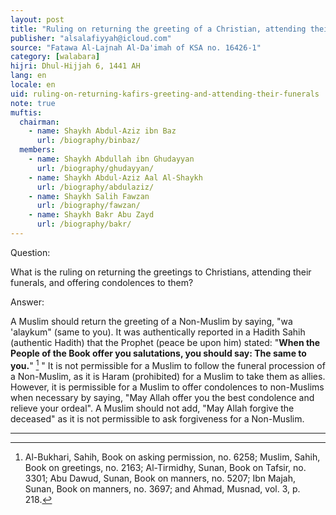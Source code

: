 ```yaml
---
layout: post
title: "Ruling on returning the greeting of a Christian, attending their funeral, and offering condolences for them"
publisher: "alsalafiyyah@icloud.com"
source: "Fatawa Al-Lajnah Al-Da'imah of KSA no. 16426-1"
category: [walabara]
hijri: Dhul-Hijjah 6, 1441 AH
lang: en
locale: en
uid: ruling-on-returning-kafirs-greeting-and-attending-their-funerals
note: true
muftis:
  chairman: 
    - name: Shaykh Abdul-Aziz ibn Baz
      url: /biography/binbaz/
  members: 
    - name: Shaykh Abdullah ibn Ghudayyan
      url: /biography/ghudayyan/
    - name: Shaykh Abdul-Aziz Aal Al-Shaykh
      url: /biography/abdulaziz/
    - name: Shaykh Salih Fawzan
      url: /biography/fawzan/
    - name: Shaykh Bakr Abu Zayd
      url: /biography/bakr/
---
```


Question: 

What is the ruling on returning the greetings to Christians, attending their funerals, and offering condolences to them?

Answer:

A Muslim should return the greeting of a Non-Muslim by saying, "wa 'alaykum" (same to you). It was authentically reported in a Hadith Sahih (authentic Hadith) that the Prophet (peace be upon him) stated: "**When the People of the Book offer you salutations, you should say: The same to you.**" [^1]
"
It is not permissible for a Muslim to follow the funeral procession of a Non-Muslim, as it is Haram (prohibited) for a Muslim to take them as allies. However, it is permissible for a Muslim to offer condolences to non-Muslims when necessary by saying, "May Allah offer you the best condolence and relieve your ordeal". A Muslim should not add, "May Allah forgive the deceased" as it is not permissible to ask forgiveness for a Non-Muslim.

---
[^1]: Al-Bukhari, Sahih, Book on asking permission, no. 6258; Muslim, Sahih, Book on greetings, no. 2163; Al-Tirmidhy, Sunan, Book on Tafsir, no. 3301; Abu Dawud, Sunan, Book on manners, no. 5207; Ibn Majah, Sunan, Book on manners, no. 3697; and Ahmad, Musnad, vol. 3, p. 218.
